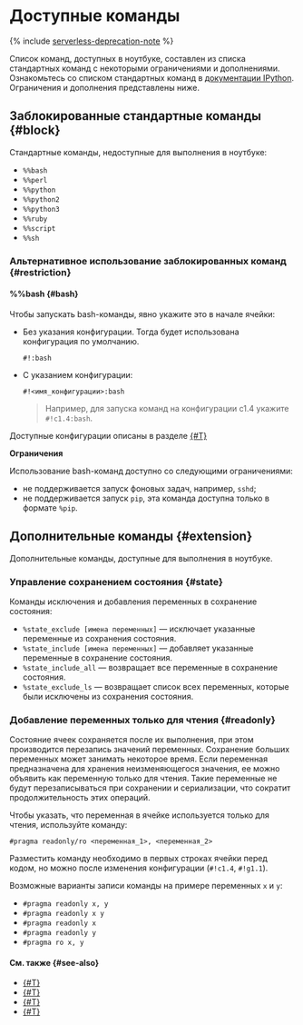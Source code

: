 # Доступные команды

{% include [serverless-deprecation-note](../../_includes/datasphere/serverless-deprecation-note.md) %}

Список команд, доступных в ноутбуке, составлен из списка стандартных команд с некоторыми ограничениями и дополнениями. Ознакомьтесь со списком стандартных команд в [документации IPython](https://ipython.readthedocs.io/en/stable/interactive/magics.html). Ограничения и дополнения представлены ниже.

## Заблокированные стандартные команды {#block}

Стандартные команды, недоступные для выполнения в ноутбуке: 
* `%%bash`
* `%%perl`
* `%%python`
* `%%python2`
* `%%python3`
* `%%ruby`
* `%%script`
* `%%sh`

### Альтернативное использование заблокированных команд {#restriction}

#### %%bash {#bash}

Чтобы запускать bash-команды, явно укажите это в начале ячейки: 

* Без указания конфигурации. Тогда будет использована конфигурация по умолчанию.

    ```
    #!:bash
    ```
* С указанием конфигурации:

    ```
    #!<имя_конфигурации>:bash
    ```

    > Например, для запуска команд на конфигурации c1.4 укажите `#!c1.4:bash`. 

Доступные конфигурации описаны в разделе [{#T}](configurations.md) 

**Ограничения**

Использование bash-команд доступно со следующими ограничениями:
* не поддерживается запуск фоновых задач, например, `sshd`;
* не поддерживается запуск `pip`, эта команда доступна только в формате `%pip`.

## Дополнительные команды {#extension}

Дополнительные команды, доступные для выполнения в ноутбуке. 

### Управление сохранением состояния {#state}

Команды исключения и добавления переменных в сохранение состояния:
* `%state_exclude [имена переменных]` — исключает указанные переменные из сохранения состояния.
* `%state_include [имена переменных]` — добавляет указанные переменные в сохранение состояния.
* `%state_include_all` — возвращает все переменные в сохранение состояния.
* `%state_exclude_ls` — возвращает список всех переменных, которые были исключены из сохранения состояния.

### Добавление переменных только для чтения {#readonly}

Состояние ячеек сохраняется после их выполнения, при этом производится перезапись значений переменных. Сохранение больших переменных может занимать некоторое время. Если переменная предназначена для хранения неизменяющегося значения, ее можно объявить как переменную только для чтения. Такие переменные не будут перезаписываться при сохранении и сериализации, что сократит продолжительность этих операций.

Чтобы указать, что переменная в ячейке используется только для чтения, используйте команду:

```
#pragma readonly/ro <переменная_1>, <переменная_2>
```

Разместить команду необходимо в первых строках ячейки перед кодом, но можно после изменения конфигурации (`#!c1.4`,&nbsp;`#!g1.1`).

Возможные варианты записи команды на примере переменных `x` и `y`:
* `#pragma readonly x, y`
* `#pragma readonly x y`
* `#pragma readonly x`
* `#pragma readonly y`
* `#pragma ro x, y`


#### См. также {#see-also}

* [{#T}](../operations/projects/install-dependencies.md)
* [{#T}](configurations.md)
* [{#T}](limits.md)
* [{#T}](../operations/index.md)